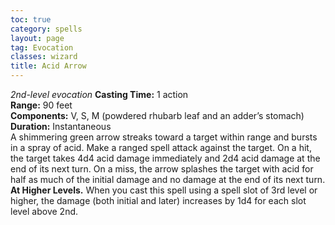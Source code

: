 ```yaml
---
toc: true
category: spells
layout: page
tag: Evocation
classes: wizard
title: Acid Arrow 
---
```

_2nd-level evocation_
**Casting Time:** 1 action  
**Range:** 90 feet  
**Components:** V, S, M (powdered rhubarb leaf and an adder’s stomach)  
**Duration:** Instantaneous  
A shimmering green arrow streaks toward a target within range and bursts in a spray of acid. Make a ranged spell attack against the target. On a hit, the target takes 4d4 acid damage immediately and 2d4 acid damage at the end of its next turn. On a miss, the arrow splashes the target with acid for half as much of the initial damage and no damage at the end of its next turn. 
**At Higher Levels.** When you cast this spell using a spell slot of 3rd level or higher, the damage (both initial and later) increases by 1d4 for each slot level above 2nd.